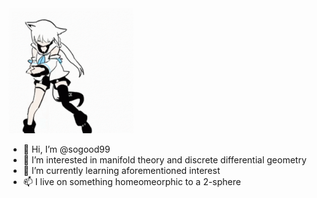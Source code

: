 <img src="fig/fubuki-dance.gif" width="200" height="200" />

- 👋 Hi, I’m @sogood99
- 👀 I’m interested in manifold theory and discrete differential geometry
- 🌱 I’m currently learning aforementioned interest
- 📫 I live on something homeomeorphic to a 2-sphere

<!---
sogood99/sogood99 is a ✨ special ✨ repository because its `README.md` (this file) appears on your GitHub profile.
You can click the Preview link to take a look at your changes.
--->
